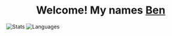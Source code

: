 <!---------------------------------Header------------------------------>

<div align="center">
  <h1>
    Welcome! My names <a href="https://www.linkedin.com/in/benjamin-bowman-958740250/">Ben</a>
  </h1>
</div>

![Stats](https://github-readme-stats.vercel.app/api?username=d4emonsAVI&theme=react&show_icons=true&count_private=true&include_all_commits=true&cache_seconds=1800)
![Languages](https://github-readme-stats.vercel.app/api/top-langs/?username=d4emonsAVI&theme=react&cache_seconds=1800)
